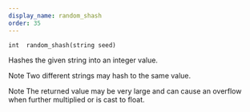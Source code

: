 ```yaml
---
display_name: random_shash
order: 35
---
```

`int  random_shash(string seed)`

Hashes the given string into an integer value.

Note
Two different strings may hash to the same value.

Note
The returned value may be very large and can cause an overflow when further multiplied or is cast to float.
